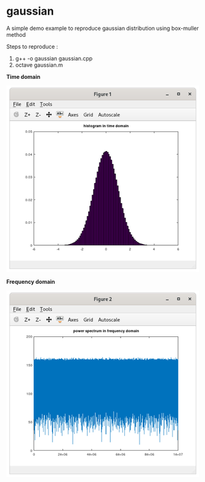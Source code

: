 # gaussian
A simple demo example to reproduce gaussian distribution using box-muller method

Steps to reproduce :

1. g++ -o gaussian gaussian.cpp
2. octave gaussian.m

**Time domain**

![time domain](./histogram.png)

**Frequency domain**

![frequency domain](./power_spectrum.png)
